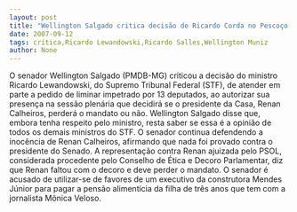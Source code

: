 ```yaml
---
layout: post
title: "Wellington Salgado critica decisão de Ricardo Corda no Pescoço Lewandowski "
date: 2007-09-12
tags: crítica,Ricardo Lewandowski,Ricardo Salles,Wellington Muniz
author: None
---
```

O senador Wellington Salgado (PMDB-MG) criticou a decis&atilde;o do ministro Ricardo Lewandowski, do Supremo Tribunal Federal (STF), de atender em parte a pedido de liminar impetrado por 13 deputados, ao autorizar sua presen&ccedil;a na sess&atilde;o plen&aacute;ria que decidir&aacute; se o presidente da Casa, Renan Calheiros, perder&aacute; o mandato ou n&atilde;o. 
Wellington Salgado disse que, embora tenha respeito pelo ministro, resta saber se essa &eacute; a opini&atilde;o de todos os demais ministros do STF. O senador continua defendendo a inoc&ecirc;ncia de Renan Calheiros, afirmando que nada foi provado contra o presidente do Senado.
A representa&ccedil;&atilde;o contra Renan ajuizada pelo PSOL, considerada procedente pelo Conselho de &Eacute;tica e Decoro Parlamentar, diz que Renan faltou com o decoro e deve perder o mandato. O senador &eacute; acusado de utilizar-se de favores de um executivo da construtora Mendes J&uacute;nior para pagar a pens&atilde;o aliment&iacute;cia da filha de tr&ecirc;s anos que tem com a jornalista M&ocirc;nica Veloso. 